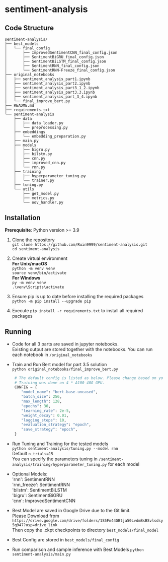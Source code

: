 # sentiment-analysis

## Code Structure  
```plaintext
sentiment-analysis/  
├── best_models  
│   └── final_config  
│       ├── ImprovedSentimentCNN_final_config.json  
│       ├── SentimentBiGRU_final_config.json  
│       ├── SentimentBiLSTM_final_config.json  
│       ├── SentimentRNN_final_config.json  
│       └── SentimentRNN-Freeze_final_config.json  
├── original_notebooks  
│   ├── sentiment_analysis_part1.ipynb  
│   ├── sentiment_analysis_part2.ipynb  
│   ├── sentiment_analysis_part3_1_2.ipynb  
│   ├── sentiment_analysis_part3.3.ipynb  
│   ├── sentiment_analysis_part_3_4.ipynb   
|   └── final_improve_bert.py  
├── README.md   
├── requirements.txt  
└── sentiment-analysis  
    ├── data  
    │   ├── data_loader.py  
    │   └── preprocessing.py  
    ├── embeddings  
    │   └── embedding_preparation.py  
    ├── main.py  
    ├── models  
    │   ├── bigru.py  
    │   ├── bilstm.py  
    │   ├── cnn.py  
    │   ├── improved_cnn.py  
    │   └── rnn.py  
    ├── training  
    │   ├── hyperparameter_tuning.py  
    │   └── trainer.py  
    ├── tuning.py  
    └── utils  
        ├── get_model.py  
        ├── metrics.py  
        └── oov_handler.py 
```

## Installation

**Prerequisite**: Python version >= 3.9

1. Clone the repository  
   `git clone https://github.com/Ruin9999/sentiment-analysis.git`  
   `cd sentiment-analysis`

2. Create virtual environment  
   **For Unix/macOS**  
   `python -m venv venv`  
   `source venv/bin/activate`  
   **For Windows**  
   `py -m venv venv`  
   `.\venv\Scripts\activate`

3. Ensure pip is up to date before installing the required packages   
   `python -m pip install --upgrade pip`   

4. Execute `pip install -r requirements.txt` to install all required packages 

## Running  

* Code for all 3 parts are saved in jupyter notebooks.  
   Existing output are stored together with the notebooks.
   You can run each notebook in `/original_notebooks`  

* Train and Run Bert model for part 3.5 solution   
  `python original_notebooks/final_improve_bert.py`   
  ```python
   # The default config is listed as below. Please change based on your own device.
   # Training was done on 4 * A100 40G GPU. 
   CONFIG = {
      "model_name": "bert-base-uncased",
      "batch_size": 256,
      "max_length": 128,
      "epochs": 30,
      "learning_rate": 2e-5,
      "weight_decay": 0.01,
      "logging_steps": 10,
      "evaluation_strategy": "epoch",
      "save_strategy": "epoch",
   }
   ```  

* Run Tuning and Training for the tested models  
  `python sentiment-analysis/tuning.py --model rnn`  
  Default `n_trials=15`  
  You can specify the parameters tuning in `/sentiment-analysis/training/hyperparameter_tuning.py` for each model

* Optional Models:  
  'rnn': SentimentRNN  
  'rnn_freeze': SentimentRNN  
  'bilstm': SentimentBiLSTM  
  'bigru': SentimentBiGRU  
  'cnn': ImprovedSentimentCNN  

* Best Model are saved in Google Drive due to the Git limit.  
   Please Download from `https://drive.google.com/drive/folders/1S5Fm44GBtja50LvdmBsBSvlsdsy5g947?usp=drive_link`  
   Then copy the .ckpt checkpoints to directory `best_models/final_model`  

* Best Config are stored in `best_models/final_config`

* Run comparison and sample inference with Best Models
  `python sentiment-analysis/main.py`